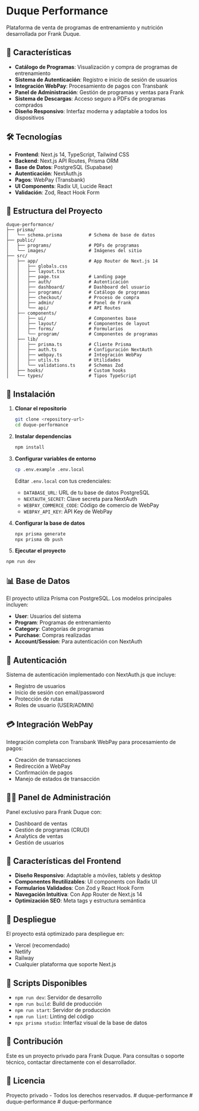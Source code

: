 # Duque Performance

Plataforma de venta de programas de entrenamiento y nutrición desarrollada por Frank Duque.

## 🚀 Características

- **Catálogo de Programas**: Visualización y compra de programas de entrenamiento
- **Sistema de Autenticación**: Registro e inicio de sesión de usuarios
- **Integración WebPay**: Procesamiento de pagos con Transbank
- **Panel de Administración**: Gestión de programas y ventas para Frank
- **Sistema de Descargas**: Acceso seguro a PDFs de programas comprados
- **Diseño Responsivo**: Interfaz moderna y adaptable a todos los dispositivos

## 🛠️ Tecnologías

- **Frontend**: Next.js 14, TypeScript, Tailwind CSS
- **Backend**: Next.js API Routes, Prisma ORM
- **Base de Datos**: PostgreSQL (Supabase)
- **Autenticación**: NextAuth.js
- **Pagos**: WebPay (Transbank)
- **UI Components**: Radix UI, Lucide React
- **Validación**: Zod, React Hook Form

## 📁 Estructura del Proyecto

```
duque-performance/
├── prisma/
│   └── schema.prisma          # Schema de base de datos
├── public/
│   ├── programs/              # PDFs de programas
│   └── images/                # Imágenes del sitio
├── src/
│   ├── app/                   # App Router de Next.js 14
│   │   ├── globals.css
│   │   ├── layout.tsx
│   │   ├── page.tsx           # Landing page
│   │   ├── auth/              # Autenticación
│   │   ├── dashboard/         # Dashboard del usuario
│   │   ├── programs/          # Catálogo de programas
│   │   ├── checkout/          # Proceso de compra
│   │   ├── admin/             # Panel de Frank
│   │   └── api/               # API Routes
│   ├── components/
│   │   ├── ui/                # Componentes base
│   │   ├── layout/            # Componentes de layout
│   │   ├── forms/             # Formularios
│   │   └── program/           # Componentes de programas
│   ├── lib/
│   │   ├── prisma.ts          # Cliente Prisma
│   │   ├── auth.ts            # Configuración NextAuth
│   │   ├── webpay.ts          # Integración WebPay
│   │   ├── utils.ts           # Utilidades
│   │   └── validations.ts     # Schemas Zod
│   ├── hooks/                 # Custom hooks
│   └── types/                 # Tipos TypeScript
```

## 🚀 Instalación

1. **Clonar el repositorio**
   ```bash
   git clone <repository-url>
   cd duque-performance
   ```

2. **Instalar dependencias**
   ```bash
   npm install
   ```

3. **Configurar variables de entorno**
   ```bash
   cp .env.example .env.local
   ```
   
   Editar `.env.local` con tus credenciales:
   - `DATABASE_URL`: URL de tu base de datos PostgreSQL
   - `NEXTAUTH_SECRET`: Clave secreta para NextAuth
   - `WEBPAY_COMMERCE_CODE`: Código de comercio de WebPay
   - `WEBPAY_API_KEY`: API Key de WebPay

4. **Configurar la base de datos**
   ```bash
   npx prisma generate
   npx prisma db push
   ```

5. **Ejecutar el proyecto**
```bash
npm run dev
   ```

## 📊 Base de Datos

El proyecto utiliza Prisma con PostgreSQL. Los modelos principales incluyen:

- **User**: Usuarios del sistema
- **Program**: Programas de entrenamiento
- **Category**: Categorías de programas
- **Purchase**: Compras realizadas
- **Account/Session**: Para autenticación con NextAuth

## 🔐 Autenticación

Sistema de autenticación implementado con NextAuth.js que incluye:
- Registro de usuarios
- Inicio de sesión con email/password
- Protección de rutas
- Roles de usuario (USER/ADMIN)

## 💳 Integración WebPay

Integración completa con Transbank WebPay para procesamiento de pagos:
- Creación de transacciones
- Redirección a WebPay
- Confirmación de pagos
- Manejo de estados de transacción

## 👨‍💼 Panel de Administración

Panel exclusivo para Frank Duque con:
- Dashboard de ventas
- Gestión de programas (CRUD)
- Analytics de ventas
- Gestión de usuarios

## 📱 Características del Frontend

- **Diseño Responsivo**: Adaptable a móviles, tablets y desktop
- **Componentes Reutilizables**: UI components con Radix UI
- **Formularios Validados**: Con Zod y React Hook Form
- **Navegación Intuitiva**: Con App Router de Next.js 14
- **Optimización SEO**: Meta tags y estructura semántica

## 🚀 Despliegue

El proyecto está optimizado para despliegue en:
- Vercel (recomendado)
- Netlify
- Railway
- Cualquier plataforma que soporte Next.js

## 📝 Scripts Disponibles

- `npm run dev`: Servidor de desarrollo
- `npm run build`: Build de producción
- `npm run start`: Servidor de producción
- `npm run lint`: Linting del código
- `npx prisma studio`: Interfaz visual de la base de datos

## 🤝 Contribución

Este es un proyecto privado para Frank Duque. Para consultas o soporte técnico, contactar directamente con el desarrollador.

## 📄 Licencia

Proyecto privado - Todos los derechos reservados.
#   d u q u e - p e r f o r m a n c e  
 #   d u q u e - p e r f o r m a n c e  
 #   d u q u e - p e r f o r m a n c e  
 